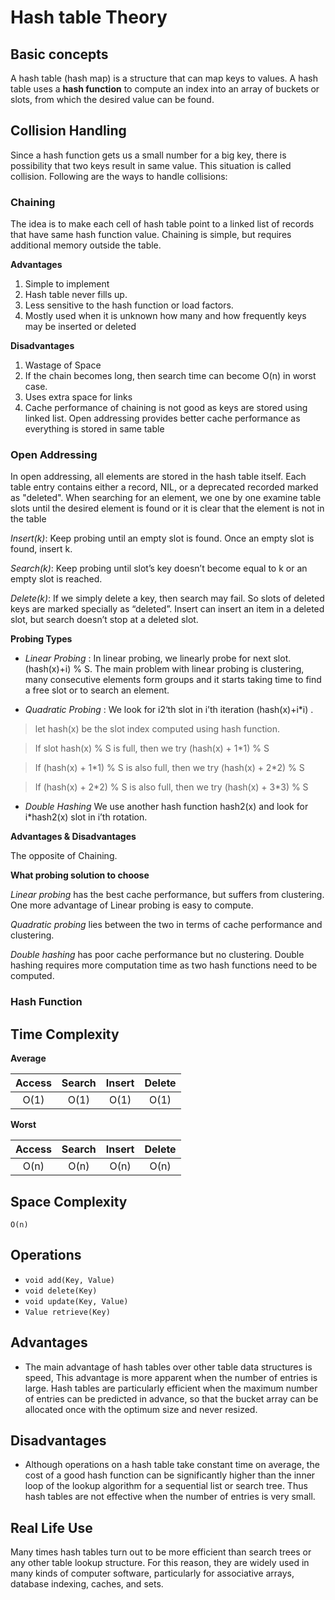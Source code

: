 # Hash table Theory

## Basic concepts

A hash table (hash map) is a structure that can map keys to values.
A hash table uses a **hash function** to compute an index into an array of buckets or slots, from which the desired value can be found.

## Collision Handling

Since a hash function gets us a small number for a big key, there is possibility that two keys result in same value.
This situation is called collision. Following are the ways to handle collisions:

### Chaining

The idea is to make each cell of hash table point to a linked list of records that have same hash function value.
Chaining is simple, but requires additional memory outside the table.

**Advantages**

1. Simple to implement
2. Hash table never fills up.
3. Less sensitive to the hash function or load factors.
4. Mostly used when it is unknown how many and how frequently keys may be inserted or deleted

**Disadvantages**

1. Wastage of Space
2. If the chain becomes long, then search time can become O(n) in worst case.
3. Uses extra space for links
4. Cache performance of chaining is not good as keys are stored using linked list.
Open addressing provides better cache performance as everything is stored in same table


### Open Addressing

In open addressing, all elements are stored in the hash table itself.
Each table entry contains either a record, NIL, or a deprecated recorded marked as "deleted".
When searching for an element, we one by one examine table slots until the desired element is found
or it is clear that the element is not in the table

*Insert(k)*: Keep probing until an empty slot is found.
Once an empty slot is found, insert k.

*Search(k)*: Keep probing until slot’s key doesn’t become equal to k or an empty slot is reached.

*Delete(k)*: If we simply delete a key, then search may fail. So slots of deleted keys are marked specially as “deleted”.
Insert can insert an item in a deleted slot, but search doesn’t stop at a deleted slot.

**Probing Types**

- *Linear Probing* : In linear probing, we linearly probe for next slot. (hash(x)+i) % S.
The main problem with linear probing is clustering, many consecutive elements form groups and it starts taking time to find a free slot or to search an element.

- *Quadratic Probing* :  We look for i2‘th slot in i’th iteration (hash(x)+i\*i) .

> let hash(x) be the slot index computed using hash function.

> If slot hash(x) % S is full, then we try (hash(x) + 1\*1) % S

> If (hash(x) + 1\*1) % S is also full, then we try (hash(x) + 2\*2) % S

> If (hash(x) + 2\*2) % S is also full, then we try (hash(x) + 3\*3) % S

- *Double Hashing* We use another hash function hash2(x) and look for i\*hash2(x) slot in i’th rotation.

**Advantages & Disadvantages**

The opposite of Chaining.

**What probing solution to choose**

*Linear probing* has the best cache performance, but suffers from clustering.
One more advantage of Linear probing is easy to compute.

*Quadratic probing* lies between the two in terms of cache performance and clustering.

*Double hashing* has poor cache performance but no clustering. Double hashing requires more computation time as two hash functions need to be computed.

### Hash Function

## Time Complexity

**Average**

| Access | Search | Insert | Delete |
|:-------:|:-------:|:-------:|:-------:|
| O(1) | O(1) | O(1) | O(1) |

**Worst**

| Access | Search | Insert | Delete |
|:-------:|:-------:|:-------:|:-------:|
| O(n) | O(n) | O(n) | O(n) |


## Space Complexity
`O(n)`

## Operations
- `void add(Key, Value)`
- `void delete(Key)`
- `void update(Key, Value)`
- `Value retrieve(Key)`


## Advantages

- The main advantage of hash tables over other table data structures is speed,
This advantage is more apparent when the number of entries is large.
Hash tables are particularly efficient when the maximum number of entries can be predicted in advance,
so that the bucket array can be allocated once with the optimum size and never resized.


## Disadvantages

- Although operations on a hash table take constant time on average,
the cost of a good hash function can be significantly higher than the inner loop of the lookup algorithm for a sequential list or search tree.
Thus hash tables are not effective when the number of entries is very small.

## Real Life Use

Many times hash tables turn out to be more efficient than search trees or any other table lookup structure.
For this reason, they are widely used in many kinds of computer software, particularly for associative arrays,
database indexing, caches, and sets.
